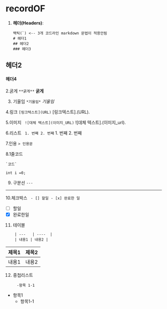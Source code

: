 # recordOF
1. **헤더(Headers)**:
   ```
   백틱(`) <-- 3개 코드라인 markdown 문법이 적용안됨
   # 헤더1
   ## 헤더2
   ### 헤더3
   ```
## 헤더2
#### 헤더4

2.굵게 
``` **굵게** ```
**굵게**

3. 기울임
``` *기울임* ```
*기울임*

4.링크
``` [링크텍스트](URL) ```
[링크텍스트].(URL).

5.이미지
``` ![대체 텍스트](이미지_URL)```
![데체 텍스트].(이미지_url).

6.리스트
``` 1. 번째 2. 번째```
    1. 번째
    2. 번째

7.인용
``` > 인용문 ```
>

8.1줄코드

``` `코드` ```

` int i =0; `

9. 구분선
``` --- ```

---

10.체크박스
``` - [] 할일 - [x] 완료한 일```
- [ ] 할일
- [x] 완료한일

11. 테이블
``` | 제목1 | 제목2 |
    | ---   | ----  |
    | 내용1 | 내용2 |
```
   | 제목1 | 제목2 |
   | ---   | ----  |
  | 내용1 | 내용2 |

12. 중첩리스트
``` - 항목1
     -항목 1-1
```
- 항목1
   - 항목1-1
